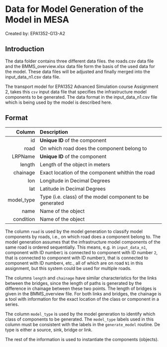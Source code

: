 # Data for Model Generation of the Model in MESA

Created by: 
EPA1352-G13-A2

## Introduction

The data folder contains three different data files. the roads.csv data file and the BMMS_overview.xlsx data file form the basis of the used data for the model. These data files will be adjusted and finally merged into the input_data_n1.csv data file. 

The transport model for EPA1352 Advanced Simulation course Assignment 2, takes this `csv` input data file that specifies the infrastructure model components to be generated. The data format in the input_data_n1.csv file which is being  used by the model is described here. 

## Format

|     Column | Description                                              |
|-----------:|:---------------------------------------------------------|
|         id | **Unique ID** of the component                           |
|       road | On which road does the component belong to               |
|    LRPName | **Unique ID** of the component                           |
|     length | Length of the object in meters                           |
|   chainage | Exact location of the component whithin the road         |
|        lon | Longitude in Decimal Degrees                             |
|        lat | Latitude in Decimal Degrees                              |
| model_type | Type (i.e. class) of the model component to be generated |
|       name | Name of the object                                       |
|  condition | Name of the object                                       |


The column `road` is used by the model generation to classify model components by roads, i.e., on which road does a component belong to. The model generation assumes that the infrastructure model components of the same road is ordered sequentially. This means, e.g. in `input_data_n1`, component with ID number`1` is connected to component with ID number `2`, that is connected to component with ID number`3`, that is connected to component with ID number`4`, etc., all of which are on road `N1` in this assignment, but this system could be used for multiple roads. 

The columns `length` and `chainage` have similar characteristics for the links between the bridges, since the length of paths is generated by the difference in chainage between these two points. The length of bridges is given in the BMMS_overview file. For both links and bridges, the chainage is a tool with information for the exact location of the class or component in a series. 

The column `model_type` is used by the model generation to identify which class of components to be generated. The `model_type` labels used in this column must be consistent with the labels in the `generate_model` routine. De type is either a source, sink, bridge or link.

The rest of the information is used to instantiate the components (objects). 

  